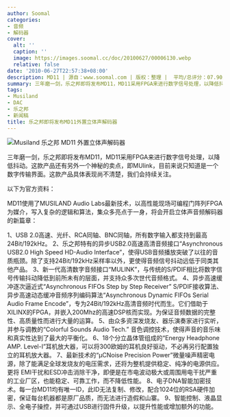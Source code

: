 ```yaml
---
author: Soomal
categories:
- 音频
- 解码器
cover:
  alt: ''
  caption: ''
  image: https://images.soomal.cc/doc/20100627/00006130.webp
  relative: false
date: '2010-06-27T22:57:38+08:00'
description: MD11 | 源自：www.soomal.com | 版权：整理 |  平均/总评分：07.90/79
summary: 三年磨一剑，乐之邦即将发布MD11，MD11采用FPGA来进行数字信号处理，以降低抖动。这款产品还有另外一个神秘的卖点，即MUlink，目前来说只知道是一个数字传输界面。这款产品具体表现尚不清楚，我们会持续关注。
tags:
- Musiland
- DAC
- 乐之邦
- 新闻稿
title: 乐之邦即将发布MD11外置立体声解码器
---
```


![Musiland 乐之邦 MD11 外置立体声解码器](https://images.soomal.cc/doc/20100627/00006130.webp)



三年磨一剑，乐之邦即将发布MD11，MD11采用FPGA来进行数字信号处理，以降低抖动。这款产品还有另外一个神秘的卖点，即MUlink，目前来说只知道是一个数字传输界面。这款产品具体表现尚不清楚，我们会持续关注。



以下为官方资料：



MD11使用了MUSILAND Audio 
Labs最新技术，以高性能现场可编程门阵列FPGA为媒介，写入复杂的逻辑和算法，集众多亮点于一身，将会开启立体声音频解码器的新篇章：



1、USB 2.0高速、光纤、RCA同轴、BNC同轴，所有数字输入都支持到最高24Bit/192kHz。
2、乐之邦特有的异步USB2.0高速高清音频接口“Asynchronous USB2.0 High Speed HD-Audio 
Interface”，使得USB音频播放突破了以往的音质瓶颈。除了支持24Bit/192kHz采样率以外，更使得音频信号抖动远低于同类其他产品。
3、新一代高清数字音频接口“MULINK”，与传统的S/PDIF相比将数字信号传输抖动降低到前所未有的层面，并支持众多次世代音频格式。
4、异步高速缓冲逐次逼近式“Asynchronous FIFOs Step by Step Receiver” 
S/PDIF接收算法、异步高速动态缓冲音频序列编码算法“Asynchronous Dynamic FIFOs Serial Audio Frame 
Encode”，专为24Bit/192kHz高清音频时代而生。它们借助于XILINX的FPGA，并嵌入200Mhz的高速DSP核而实现。为保证音频数据的完整性、高质量性而进行大量的运算。
5、由众多资深发烧友、器乐演奏家进行实听，并参与调教的“Colorful Sounds Audio Tech.” 
音色调控技术，使得声音的音乐味和真实性达到了最大的平衡化。
6、18个分立晶体管组成的“Energy Headphone AMP. 
Level-I”耳机放大器，可以将300欧姆的耳机良好驱动，不必再另行配置独立的耳机放大器。
7、最新技术的“μCNoise Precision 
Power”微量噪声精密电源，除了能满足全球发烧友的电压需求，还将为整机提供稳定、纯净的电源供应。更将 
EMI干扰和ESD冲击消除干净，即便是在市电波动极大或周围用电干扰严重的工业厂区，也能稳定、可靠工作，而不降低性能。
8、电子DNA智能加密技术。每一台MD11均有唯一ID，此ID无法复制、修改，配合1024位的RSA硬件加密，保证每台机器都是原厂品质，而无法进行造假和山寨。
9、智能控制、液晶显示、全电子操控，并可通过USB进行固件升级，以提升性能或增加额外的功能。